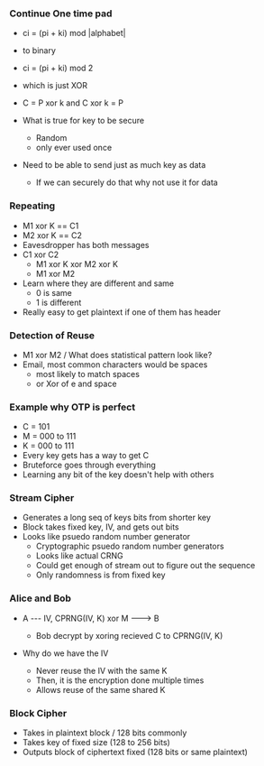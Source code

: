 

### Continue One time pad
- ci = (pi + ki) mod |alphabet| 
- to binary
- ci = (pi + ki) mod 2
- which is just XOR
- C = P xor k and C xor k = P

- What is true for key to be secure
    - Random
    - only ever used once

- Need to be able to send just as much key as data
    - If we can securely do that why not use it for data


### Repeating
- M1 xor K == C1
- M2 xor K == C2
- Eavesdropper has both messages
- C1 xor C2
    - M1 xor K xor M2 xor K
    - M1 xor M2
- Learn where they are different and same
    - 0 is same 
    - 1 is different
- Really easy to get plaintext if one of them has header

### Detection of Reuse
- M1 xor M2 / What does statistical pattern look like?
- Email, most common characters would be spaces
    - most likely to match spaces
    - or Xor of e and space

### Example why OTP is perfect
- C = 101 
- M = 000 to 111 
- K = 000 to 111 
- Every key gets has a way to get C 
- Bruteforce goes through everything
- Learning any bit of the key doesn't help with others


### Stream Cipher
- Generates a long seq of keys bits from shorter key
- Block takes fixed key, IV, and gets out bits
- Looks like psuedo random number generator
    - Cryptographic psuedo random number generators
    - Looks like actual CRNG 
    - Could get enough of stream out to figure out the sequence
    - Only randomness is from fixed key

### Alice and Bob
- A --- IV, CPRNG(IV, K) xor M ---> B
    - Bob decrypt by xoring recieved C to CPRNG(IV, K)

- Why do we have the IV 
    - Never reuse the IV with the same K 
    - Then, it is the encryption done multiple times
    - Allows reuse of the same shared K

### Block Cipher 
- Takes in plaintext block / 128 bits commonly
- Takes key of fixed size (128 to 256 bits)
- Outputs block of ciphertext fixed (128 bits or same plaintext)

